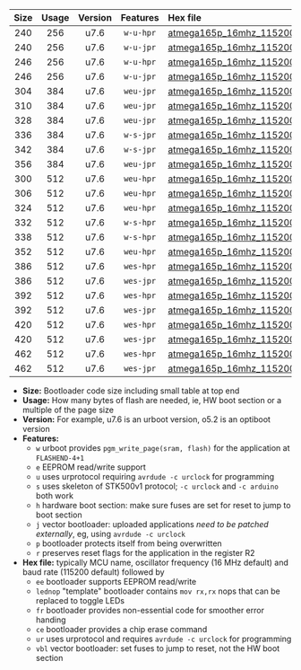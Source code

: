 |Size|Usage|Version|Features|Hex file|
|:-:|:-:|:-:|:-:|:--|
|240|256|u7.6|`w-u-hpr`|[atmega165p_16mhz_115200bps_ur.hex](https://raw.githubusercontent.com/stefanrueger/urboot/main/bootloaders/atmega165p/fcpu_16mhz/115200_bps/atmega165p_16mhz_115200bps_ur.hex)|
|240|256|u7.6|`w-u-jpr`|[atmega165p_16mhz_115200bps_ur_vbl.hex](https://raw.githubusercontent.com/stefanrueger/urboot/main/bootloaders/atmega165p/fcpu_16mhz/115200_bps/atmega165p_16mhz_115200bps_ur_vbl.hex)|
|246|256|u7.6|`w-u-hpr`|[atmega165p_16mhz_115200bps_lednop_ur.hex](https://raw.githubusercontent.com/stefanrueger/urboot/main/bootloaders/atmega165p/fcpu_16mhz/115200_bps/atmega165p_16mhz_115200bps_lednop_ur.hex)|
|246|256|u7.6|`w-u-jpr`|[atmega165p_16mhz_115200bps_lednop_ur_vbl.hex](https://raw.githubusercontent.com/stefanrueger/urboot/main/bootloaders/atmega165p/fcpu_16mhz/115200_bps/atmega165p_16mhz_115200bps_lednop_ur_vbl.hex)|
|304|384|u7.6|`weu-jpr`|[atmega165p_16mhz_115200bps_ee_ur_vbl.hex](https://raw.githubusercontent.com/stefanrueger/urboot/main/bootloaders/atmega165p/fcpu_16mhz/115200_bps/atmega165p_16mhz_115200bps_ee_ur_vbl.hex)|
|310|384|u7.6|`weu-jpr`|[atmega165p_16mhz_115200bps_ee_lednop_ur_vbl.hex](https://raw.githubusercontent.com/stefanrueger/urboot/main/bootloaders/atmega165p/fcpu_16mhz/115200_bps/atmega165p_16mhz_115200bps_ee_lednop_ur_vbl.hex)|
|328|384|u7.6|`weu-jpr`|[atmega165p_16mhz_115200bps_ee_lednop_fr_ur_vbl.hex](https://raw.githubusercontent.com/stefanrueger/urboot/main/bootloaders/atmega165p/fcpu_16mhz/115200_bps/atmega165p_16mhz_115200bps_ee_lednop_fr_ur_vbl.hex)|
|336|384|u7.6|`w-s-jpr`|[atmega165p_16mhz_115200bps_vbl.hex](https://raw.githubusercontent.com/stefanrueger/urboot/main/bootloaders/atmega165p/fcpu_16mhz/115200_bps/atmega165p_16mhz_115200bps_vbl.hex)|
|342|384|u7.6|`w-s-jpr`|[atmega165p_16mhz_115200bps_lednop_vbl.hex](https://raw.githubusercontent.com/stefanrueger/urboot/main/bootloaders/atmega165p/fcpu_16mhz/115200_bps/atmega165p_16mhz_115200bps_lednop_vbl.hex)|
|356|384|u7.6|`weu-jpr`|[atmega165p_16mhz_115200bps_ee_lednop_fr_ce_ur_vbl.hex](https://raw.githubusercontent.com/stefanrueger/urboot/main/bootloaders/atmega165p/fcpu_16mhz/115200_bps/atmega165p_16mhz_115200bps_ee_lednop_fr_ce_ur_vbl.hex)|
|300|512|u7.6|`weu-hpr`|[atmega165p_16mhz_115200bps_ee_ur.hex](https://raw.githubusercontent.com/stefanrueger/urboot/main/bootloaders/atmega165p/fcpu_16mhz/115200_bps/atmega165p_16mhz_115200bps_ee_ur.hex)|
|306|512|u7.6|`weu-hpr`|[atmega165p_16mhz_115200bps_ee_lednop_ur.hex](https://raw.githubusercontent.com/stefanrueger/urboot/main/bootloaders/atmega165p/fcpu_16mhz/115200_bps/atmega165p_16mhz_115200bps_ee_lednop_ur.hex)|
|324|512|u7.6|`weu-hpr`|[atmega165p_16mhz_115200bps_ee_lednop_fr_ur.hex](https://raw.githubusercontent.com/stefanrueger/urboot/main/bootloaders/atmega165p/fcpu_16mhz/115200_bps/atmega165p_16mhz_115200bps_ee_lednop_fr_ur.hex)|
|332|512|u7.6|`w-s-hpr`|[atmega165p_16mhz_115200bps.hex](https://raw.githubusercontent.com/stefanrueger/urboot/main/bootloaders/atmega165p/fcpu_16mhz/115200_bps/atmega165p_16mhz_115200bps.hex)|
|338|512|u7.6|`w-s-hpr`|[atmega165p_16mhz_115200bps_lednop.hex](https://raw.githubusercontent.com/stefanrueger/urboot/main/bootloaders/atmega165p/fcpu_16mhz/115200_bps/atmega165p_16mhz_115200bps_lednop.hex)|
|352|512|u7.6|`weu-hpr`|[atmega165p_16mhz_115200bps_ee_lednop_fr_ce_ur.hex](https://raw.githubusercontent.com/stefanrueger/urboot/main/bootloaders/atmega165p/fcpu_16mhz/115200_bps/atmega165p_16mhz_115200bps_ee_lednop_fr_ce_ur.hex)|
|386|512|u7.6|`wes-hpr`|[atmega165p_16mhz_115200bps_ee.hex](https://raw.githubusercontent.com/stefanrueger/urboot/main/bootloaders/atmega165p/fcpu_16mhz/115200_bps/atmega165p_16mhz_115200bps_ee.hex)|
|386|512|u7.6|`wes-jpr`|[atmega165p_16mhz_115200bps_ee_vbl.hex](https://raw.githubusercontent.com/stefanrueger/urboot/main/bootloaders/atmega165p/fcpu_16mhz/115200_bps/atmega165p_16mhz_115200bps_ee_vbl.hex)|
|392|512|u7.6|`wes-hpr`|[atmega165p_16mhz_115200bps_ee_lednop.hex](https://raw.githubusercontent.com/stefanrueger/urboot/main/bootloaders/atmega165p/fcpu_16mhz/115200_bps/atmega165p_16mhz_115200bps_ee_lednop.hex)|
|392|512|u7.6|`wes-jpr`|[atmega165p_16mhz_115200bps_ee_lednop_vbl.hex](https://raw.githubusercontent.com/stefanrueger/urboot/main/bootloaders/atmega165p/fcpu_16mhz/115200_bps/atmega165p_16mhz_115200bps_ee_lednop_vbl.hex)|
|420|512|u7.6|`wes-hpr`|[atmega165p_16mhz_115200bps_ee_lednop_fr.hex](https://raw.githubusercontent.com/stefanrueger/urboot/main/bootloaders/atmega165p/fcpu_16mhz/115200_bps/atmega165p_16mhz_115200bps_ee_lednop_fr.hex)|
|420|512|u7.6|`wes-jpr`|[atmega165p_16mhz_115200bps_ee_lednop_fr_vbl.hex](https://raw.githubusercontent.com/stefanrueger/urboot/main/bootloaders/atmega165p/fcpu_16mhz/115200_bps/atmega165p_16mhz_115200bps_ee_lednop_fr_vbl.hex)|
|462|512|u7.6|`wes-hpr`|[atmega165p_16mhz_115200bps_ee_lednop_fr_ce.hex](https://raw.githubusercontent.com/stefanrueger/urboot/main/bootloaders/atmega165p/fcpu_16mhz/115200_bps/atmega165p_16mhz_115200bps_ee_lednop_fr_ce.hex)|
|462|512|u7.6|`wes-jpr`|[atmega165p_16mhz_115200bps_ee_lednop_fr_ce_vbl.hex](https://raw.githubusercontent.com/stefanrueger/urboot/main/bootloaders/atmega165p/fcpu_16mhz/115200_bps/atmega165p_16mhz_115200bps_ee_lednop_fr_ce_vbl.hex)|

- **Size:** Bootloader code size including small table at top end
- **Usage:** How many bytes of flash are needed, ie, HW boot section or a multiple of the page size
- **Version:** For example, u7.6 is an urboot version, o5.2 is an optiboot version
- **Features:**
  + `w` urboot provides `pgm_write_page(sram, flash)` for the application at `FLASHEND-4+1`
  + `e` EEPROM read/write support
  + `u` uses urprotocol requiring `avrdude -c urclock` for programming
  + `s` uses skeleton of STK500v1 protocol; `-c urclock` and `-c arduino` both work
  + `h` hardware boot section: make sure fuses are set for reset to jump to boot section
  + `j` vector bootloader: uploaded applications *need to be patched externally*, eg, using `avrdude -c urclock`
  + `p` bootloader protects itself from being overwritten
  + `r` preserves reset flags for the application in the register R2
- **Hex file:** typically MCU name, oscillator frequency (16 MHz default) and baud rate (115200 default) followed by
  + `ee` bootloader supports EEPROM read/write
  + `lednop` "template" bootloader contains `mov rx,rx` nops that can be replaced to toggle LEDs
  + `fr` bootloader provides non-essential code for smoother error handing
  + `ce` bootloader provides a chip erase command
  + `ur` uses urprotocol and requires `avrdude -c urclock` for programming
  + `vbl` vector bootloader: set fuses to jump to reset, not the HW boot section
